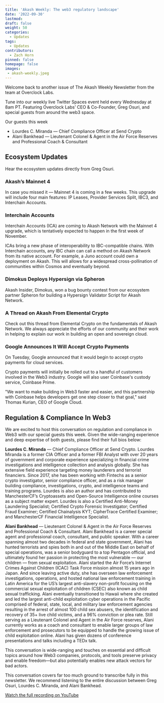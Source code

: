 ```yaml
---
title: 'Akash Weekly: The web3 regulatory landscape'
date: '2022-09-30'
lastmod:
draft: false
weight: 50
categories:
  - Updates
tags:
  - Updates
contributors:
  - Zach Horn
pinned: false
homepage: false
images:
 - akash-weekly.jpeg
---
```

Welcome back to another issue of The Akash Weekly Newsletter from the team at Overclock Labs.

Tune into our weekly live Twitter Spaces event held every Wednesday at 8am PT. Featuring Overclock Labs’ CEO & Co-Founder, Greg Osuri, and special guests from around the web3 space.

Our guests this week
- Lourdes C. Miranda — Chief Compliance Officer at Send Crypto
- Alani Bankhead — Lieutenant Colonel & Agent in the Air Force Reserves and Professional Coach & Consultant

## Ecosystem Updates
Hear the ecosystem updates directly from Greg Osuri.

### Akash’s Mainnet 4
In case you missed it — Mainnet 4 is coming in a few weeks. This upgrade will include four main features: IP Leases, Provider Services Split, IBC3, and Interchain Accounts.

### Interchain Accounts
Interchain Accounts (ICA) are coming to Akash Network with the Mainnet 4 upgrade, which is tentatively expected to happen in the first week of November.

ICAs bring a new phase of interoperability to IBC-compatible chains. With Interchain accounts, any IBC chain can call a method on Akash Network from its native account. For example, a Juno account could own a deployment on Akash. This will allows for a widespread cross-pollination of communities within Cosmos and eventually beyond.

### Dimokus Deploys Hypersign via Spheron
Akash Insider, Dimokus, won a bug bounty contest from our ecosystem partner Spheron for building a Hypersign Validator Script for Akash Network.

### A Thread on Akash From Elemental Crypto
Check out this thread from Elemental Crypto on the fundamentals of Akash Network. We always appreciate the efforts of our community and their work in helping to explain our work in building an open and sovereign cloud.

### Google Announces It Will Accept Crypto Payments
On Tuesday, Google announced that it would begin to accept crypto payments for cloud services.

Crypto payments will initially be rolled out to a handful of customers involved in the Web3 industry. Google will also user Coinbase's custody service, Coinbase Prime.

"We want to make building in Web3 faster and easier, and this partnership with Coinbase helps developers get one step closer to that goal," said Thomas Kurian, CEO of Google Cloud.

## Regulation & Compliance In Web3
We are excited to host this conversation on regulation and compliance in Web3 with our special guests this week. Given the wide-ranging experience and deep expertise of both guests, please find their full bios below:

**Lourdes C. Miranda** — Chief Compliance Officer at Send Crypto. Lourdes Miranda is a former CIA Officer and a former FBI Analyst with over 20 years of government and corporate experience specializing in financial crime investigations and intelligence collection and analysis globally. She has extensive field experience targeting money launderers and terrorist financiers. Since 2017, she has been working with Fintechs as a senior crypto investigator, senior compliance officer, and as a risk manager building compliance, investigations, crypto, and intelligence teams and training programs. Lourdes is also an author and has contributed to ManchesterCF’s Cryptoassets and Open-Source Intelligence online courses as a subject matter expert. Lourdes is also a Certified Anti-Money Laundering Specialist; Certified Crypto Forensic Investigator; Certified Fraud Examiner; Certified Chainalysis KYT; CipherTrace Certified Examiner; and ManchesterCF Financial Intelligence Specialist.

**Alani Bankhead** — Lieutenant Colonel & Agent in the Air Force Reserves and Professional Coach & Consultant. Alani Bankhead is a career special agent and professional coach, consultant, and public speaker. With a career spanning almost two decades in federal and state government, Alani has hunted terrorists and spies both in and out of the Middle East on behalf of special operations, was a senior bodyguard to a top Pentagon official, and ultimately found her passion in protecting the most vulnerable — our children — from sexual exploitation. Alani started the Air Force’s Internet Crimes Against Children (ICAC) Task Force mission almost 15 years ago in Japan. And since leaving active duty, she has overseen law enforcement investigations, operations, and hosted national law enforcement training in Latin America for the US’s largest anti-slavery non-profit focusing on the commercial sexual exploitation of children (CSEC) also known as child sexual trafficking. Alani eventually transitioned to Hawaii where she created and led the largest anti-child exploitation cyber operations in the Pacific comprised of federal, state, local, and military law enforcement agencies resulting in the arrest of almost 100 child sex abusers, the identification and recovery of 35+ live child victims, and a 96% conviction or plea rate. Still serving as a Lieutenant Colonel and Agent in the Air Force reserves, Alani currently works as a coach and consultant to enable larger groups of law enforcement and prosecutors to be equipped to handle the growing issue of child exploitation online. Alani has given dozens of conference presentations and talks including a TEDx talk.

This conversation is wide-ranging and touches on essential and difficult topics around how Web3 companies, protocols, and tools preserve privacy and enable freedom—but also potentially enables new attack vectors for bad actors.

This conversation covers far too much ground to transcribe fully in this newsletter. We recommend listening to the entire discussion between Greg Osuri, Lourdes C. Miranda, and Alani Bankhead.

[Watch the full recording on YouTube](https://youtu.be/6r_OON8CNPs)

